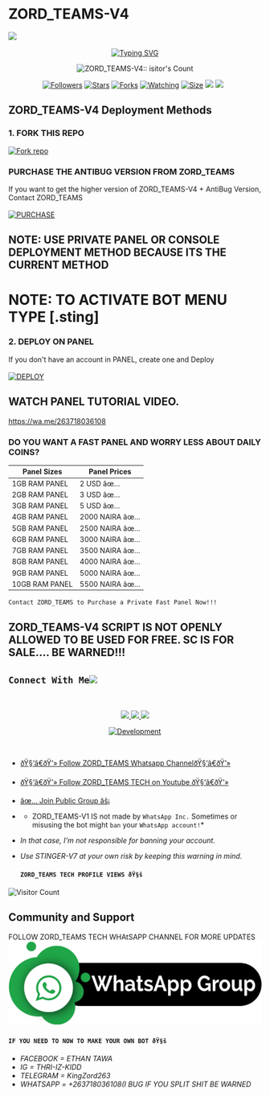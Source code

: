 # ZORD_TEAMS-V4
   <a><img src='C:\Users\CYRAX\Desktop\WINDOWS TOOLKIT\PANEL-BUGGING\completed bugs\STINGER-V7\database\image\STINGER-V7.jpg'/></a>
<p align="center">
<p align="center">
  <a href="https://git.io/typing-svg"><img src="https://readme-typing-svg.demolab.com?font=EB+Garamond&weight=800&size=28&duration=4000&pause=1000&random=false&width=435&lines=+â€¢â˜…âƒ ZORD_TEAMS-V4â˜…âƒâ€¢;MULTI-BUG+DEVICE+WHATSAPP+BOT;DEVELOPED+BY+KingZord263;RELEASED+DATE+25%2F10%2F2025." alt="Typing SVG" /></a>
 </p>
<p align="center">
<p align="center"><img src="https://profile-counter.glitch.me/{KingZord263}/count.svg" alt="ZORD_TEAMS-V4:: isitor's Count" /></p>
<p align="center">
<a href="https://github.com/KingZord263/followers"><img title="Followers" src="https://img.shields.io/github/followers/ZORD_TEAMS-V4?color=red&style=flat-square"></a>
<a href="https://github.com/KingZord263/STINGER-V4/stargazers/"><img title="Stars" src="https://img.shields.io/github/stars/KingZord263/ZORD_TEAMS-V4?color=blue&style=flat-square"></a>
<a href="https://github.com/KingZord263/STINGER-V7/network/members"><img title="Forks" src="https://img.shields.io/github/forks/KingZord263/ZORD_TEAMS-V4?color=red&style=flat-square"></a>
<a href="https://github.com/KingZord263/ZORD_TEAMS-V4/watchers"><img title="Watching" src="https://img.shields.io/github/watchers/KingZord263/ZORD_TEAMS-V4?label=Watchers&color=blue&style=flat-square"></a>
<a href="https://github.com/KingZord263/ZORD_TEAMS-V4/"><img title="Size" src="https://img.shields.io/github/repo-size/KingZord263/ZORD_TEAMS-V4?style=flat-square&color=green"></a>
<a href="https://hits.seeyoufarm.com"><img src="https://hits.seeyoufarm.com/api/count/incr/badge.svg?url=https%3A%2F%2Fgithub.com%2KingZord263%2FSTINGER-V7&count_bg=%2379C83D&title_bg=%23555555&icon=probot.svg&icon_color=%2300FF6D&title=hits&edge_flat=false"/></a>
<a href="https://github.com/KingZord263/STINGER-V7/graphs/commit-activity"><img height="20" src="https://img.shields.io/badge/Maintained%3F-yes-green.svg"></a>&nbsp;&nbsp;
</p>
<p align='center'>
    </p>
<p align="center">

 ## ZORD_TEAMS-V4 Deployment Methods

### 1. FORK THIS REPO

<a href='https://github.com/kingzord263/ZORD_TEAMS-V4/fork' target="_blank"><img alt='Fork repo' src='https://img.shields.io/badge/Fork This Repo-black?style=for-the-badge&logo=git&logoColor=white'/></a>

###  PURCHASE THE ANTIBUG VERSION FROM ZORD_TEAMS

If you want to get the higher version of ZORD_TEAMS-V4 + AntiBug Version, Contact ZORD_TEAMS
    <br>
    <br>
    <a href='https://t.me/KingZord263' target="_blank"><img alt='PURCHASE' src='https://img.shields.io/badge/-PURCHASE_FILE-blue?style=for-the-badge&logo=telegram&logoColor=white'/></a>


## **NOTE: USE PRIVATE PANEL OR CONSOLE DEPLOYMENT METHOD BECAUSE ITS THE CURRENT METHOD**

# **NOTE: TO ACTIVATE BOT MENU TYPE [.sting]**

### 2. DEPLOY ON PANEL

 If you don't have an account in PANEL, create one and Deploy
    <br>
    <br>
    <a href='https://bot-hosting.net/?aff=1280448772995940427' target="_blank"><img alt='DEPLOY' src='https://img.shields.io/badge/-DEPLOY-black?style=for-the-badge&logo=discord&logoColor=white'/></a>

## WATCH PANEL TUTORIAL VIDEO.
 https://wa.me/263718036108

### DO YOU WANT A FAST PANEL AND WORRY LESS ABOUT DAILY COINS?

| Panel Sizes                       | Panel Prices                                         
| ---------------------------------| ------------------------------
| 1GB RAM PANEL                    | 2 USD        âœ…   
| 2GB RAM PANEL                    | 3 USD        âœ…                
| 3GB RAM PANEL                    | 5 USD        âœ…   
| 4GB RAM PANEL                    | 2000 NAIRA   âœ…             
| 5GB RAM PANEL                    | 2500 NAIRA   âœ…            
| 6GB RAM PANEL                    | 3000 NAIRA   âœ…         
| 7GB RAM PANEL                    | 3500 NAIRA   âœ…        
| 8GB RAM PANEL                    | 4000 NAIRA   âœ…     
| 9GB RAM PANEL                    | 5000 NAIRA   âœ…     
| 10GB RAM PANEL                   | 5500 NAIRA   âœ…

`Contact ZORD_TEAMS to Purchase a Private Fast Panel Now!!!`

## ZORD_TEAMS-V4 SCRIPT IS NOT OPENLY ALLOWED TO BE USED FOR FREE. SC IS FOR SALE.... BE WARNED!!! 

## ```Connect With Me```<img src="https://github.com/KINGZORD263d/0xAbdulKhalid/raw/main/assets/mdImages/handshake.gif" width ="80"></h1> 
 <br> 
<p align="center">
<a href="https://wa.me/263718036108"><img src="https://img.shields.io/badge/Contact ZORD TEAMS-25D366?style=for-the-badge&logo=whatsapp&logoColor=black" />
<a href="https://www.whatsapp.com/channel/APPLY HERE"><img src="https://img.shields.io/badge/Join Official Channel-25D366?style=for-the-badge&logo=whatsapp&logoColor=black" />
<a href="https://t.me/KingZord263"><img src="https://img.shields.io/badge/Telegram-0088cc?style=for-the-badge&logo=telegram&logoColor=black" /><br>
<p align="center">
<img alt="Development" width="250" src="https://media2.giphy.com/media/W9tBvzTXkQopi/giphy.gif?cid=6c09b952xu6syi1fyqfyc04wcfk0qvqe8fd7sop136zxfjyn&ep=v1_internal_gif_by_id&rid=giphy.gif&ct=g" /> </p>

<br>

* [ðŸ§‘â€ðŸ’» Follow ZORD_TEAMS Whatsapp ChannelðŸ§‘â€ðŸ’»](https://www.whatsapp.com/channel/https://whatsapp.com/channel/0029Vb7lXoVJP216RSYQ3f1O)

* [ðŸ§‘â€ðŸ’» Follow ZORD_TEAMS TECH on Youtube ðŸ§‘â€ðŸ’»](https://youtube.com/@KingZord263)

* [âœ… Join Public Group âš¡](https://www.whatsapp.c/channel/https://whatsapp.com/channel/0029Vb7lXoVJP216RSYQ3f1O)


- *	ZORD_TEAMS-V1 IS not made by `WhatsApp Inc.` Sometimes or misusing the bot might `ban` your `WhatsApp account!`*
- *In that case, I'm not responsible for banning your account.*
- *Use STINGER-V7 at your own risk by keeping this warning in mind.*
  
  #### ```ZORD_TEAMS TECH PROFILE VIEWS ðŸ§š```
![Visitor Count](https://profile-counter.glitch.me/KINGZORD/count.svg)


## Community and Support

FOLLOW ZORD_TEAMS TECH WHAtSAPP CHANNEL FOR MORE UPDATES
[![JOIN WHATSAPP CHANNEL](https://raw.githubusercontent.com/Neeraj-x0/Neeraj-x0/main/photos/suddidina-join-whatsapp.png)](https://www.whatsapp.com/channel/https://whatsapp.com/channel/0029Vb7lXoVJP216RSYQ3f1O)

#### ```IF YOU NEED TO NOW TO MAKE YOUR OWN BOT ðŸ§š```

- *FACEBOOK = ETHAN TAWA*
- *IG = THRI-IZ-KIDD*
- *TELEGRAM = KingZord263*
- *WHATSAPP = +263718036108(I BUG IF YOU SPLIT SHIT BE WARNED*
